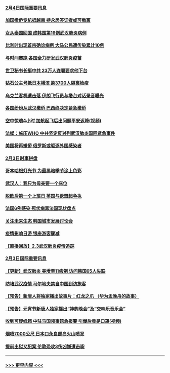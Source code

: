 #### [2月4日国际重要讯息](../pages/prog202/a102768884.md?t=02041955) 
#### [加国撤侨专机抵越南 持永居签证者或可撤离](../pages/prog202/a102768877.md?t=02041955) 
#### [女从泰国回国 成韩国第16例武汉肺炎病例](../pages/prog202/a102768669.md?t=02041955) 
#### [比利时出现首宗确诊病例 大马公民遭传染累计10例](../pages/prog202/a102768824.md?t=02041955) 
#### [与时间赛跑 各国全力研发武汉肺炎疫苗](../pages/prog202/a102768738.md?t=02041955) 
#### [世卫秘书长挺中共 23万人连署要求他下台](../pages/prog202/a102768717.md?t=02041955) 
#### [钻石公主号抵日本横滨 逾3700人隔离检疫](../pages/prog202/a102768714.md?t=02041955) 
#### [乌克兰客机遭击落 伊朗飞行员与塔台对话录音曝光](../pages/prog202/a102768645.md?t=02041955) 
#### [各国纷纷从武汉撤侨 巴西终决定紧急撤侨](../pages/prog202/a102768630.md?t=02041955) 
#### [空中惊魂4小时 加航起飞后出问题平安返降(视频)](../pages/prog202/a102768601.md?t=02041955) 
#### [法媒：施压WHO 中共坚定反对列武汉肺炎国际紧急事件](../pages/prog202/a102768584.md?t=02041955) 
#### [美国将再撤侨 俄罗斯或驱逐外国感染者](../pages/prog202/a102768247.md?t=02041955) 
#### [2月3日时事拼盘](../pages/prog202/a102768402.md?t=02041955) 
#### [哥本哈根灯光节 为最黑暗季节涂上色彩](../pages/prog202/a102768369.md?t=02041955) 
#### [武汉人：我只为母亲要一个床位](../pages/prog202/a102768250.md?t=02041955) 
#### [脱欧后第一个上班日 英国与欧盟起争执](../pages/prog202/a102768252.md?t=02041955) 
#### [法国6例感染 冠状病毒法国现状盘点](../pages/prog202/a102768157.md?t=02041955) 
#### [关注未来生态 韩国城市发展讨论会](../pages/prog202/a102768153.md?t=02041955) 
#### [疫情影响日游 银座游客骤减](../pages/prog202/a102768160.md?t=02041955) 
#### [【直播回放】2.3武汉肺炎疫情追踪](../pages/prog202/a102768128.md?t=02041955) 
#### [2月3日国际重要讯息](../pages/prog202/a102767896.md?t=02041955) 
#### [【更新】武汉肺炎 美增至11病例 访问韩国65人失联](../pages/prog202/a102758911.md?t=02041955) 
#### [防堵武汉疫情 马尔地夫禁自中国到访旅客](../pages/prog202/a102767847.md?t=02041955) 
#### [【预告】新唐人将独家播出故事片：红龙之爪 （华为孟晚舟的故事）](../pages/prog202/a102767728.md?t=02041955) 
#### [【预告】元宵节新唐人独家播出“神韵晚会”及“交响乐音乐会”](../pages/prog202/a102767674.md?t=02041955) 
#### [收到可疑纸箱 中驻马国领事馆急报警 引爆后竟是口罩(视频)](../pages/prog202/a102767695.md?t=02041955) 
#### [烟喷7000公尺 日本口永良部岛火山喷发](../pages/prog202/a102767687.md?t=02041955) 
#### [提前出狱又犯案 伦敦恐攻3伤凶嫌遭击毙](../pages/prog202/a102767635.md?t=02041955) 

----
#### [ >>> 更早内容 <<< ](../indexes/prog202-earlier.md)
